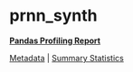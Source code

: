 # prnn_synth

[**Pandas Profiling Report**](https://epistasislab.github.io/penn-ml-benchmarks/profile/prnn_synth.html)

[Metadata](metadata.yaml) | [Summary Statistics](summary_stats.tsv)
